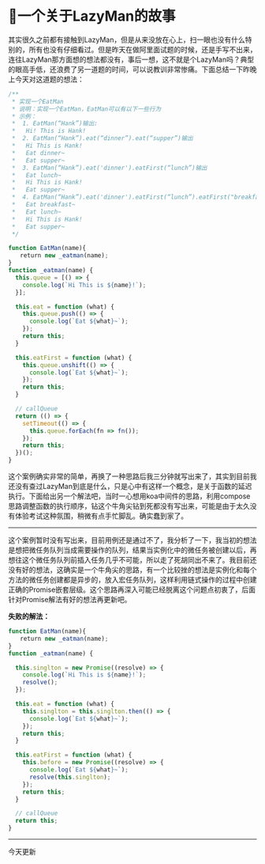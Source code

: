 # :memo:一个关于LazyMan的故事

其实很久之前都有接触到LazyMan，但是从来没放在心上，扫一眼也没有什么特别的，所有也没有仔细看过。但是昨天在做阿里面试题的时候，还是手写不出来，连往LazyMan那方面想的想法都没有，事后一想，这不就是个LazyMan吗？典型的眼高手低，还浪费了另一道题的时间，可以说教训非常惨痛。下面总结一下昨晚上今天对这道题的想法：
```js
/**
 * 实现一个EatMan
 * 说明：实现一个EatMan，EatMan可以有以下一些行为
 * 示例：
 *  1. EatMan(“Hank”)输出:
 *   Hi! This is Hank!
 *  2. EatMan(“Hank”).eat(“dinner”).eat(“supper”)输出
 *   Hi This is Hank!
 *   Eat dinner~
 *   Eat supper~
 *  3. EatMan(“Hank”).eat('dinner').eatFirst(“lunch”)输出
 *   Eat lunch~
 *   Hi This is Hank!
 *   Eat supper~
 *  4. EatMan(“Hank”).eat('dinner').eatFirst(“lunch”).eatFirst("breakfast")输出
 *   Eat breakfast~
 *   Eat lunch~
 *   Hi This is Hank!
 *   Eat supper~
 */

function EatMan(name){
　　return new _eatman(name);
}
function _eatman(name) {
  this.queue = [() => {
    console.log(`Hi This is ${name}!`);
  }];

  this.eat = function (what) {
    this.queue.push(() => {
      console.log(`Eat ${what}~`);
    });
    return this;
  }

  this.eatFirst = function (what) {
    this.queue.unshift(() => {
      console.log(`Eat ${what}~`);
    });
    return this;
  }

  // callQueue
  return (() => {
    setTimeout(() => {
      this.queue.forEach(fn => fn());
    });
    return this;
  })();
}
```
这个案例确实非常的简单，再换了一种思路后我三分钟就写出来了，其实到目前我还没有查过LazyMan到底是什么，只是心中有这样一个概念，是关于函数的延迟执行。下面给出另一个解法吧，当时一心想用koa中间件的思路，利用compose思路调整函数的执行顺序，钻这个牛角尖钻到死都没有写出来，可能是由于太久没有体验考试这种氛围，稍微有点手忙脚乱。确实蠢到家了。

---
这个案例暂时没有写出来，目前用例还是通过不了，我分析了一下，我当初的想法是想把微任务队列当成需要操作的队列，结果当实例化中的微任务被创建以后，再想往这个微任务队列前插入任务几乎不可能，所以走了死胡同出不来了。我目前还没有好的想法，这确实是一个牛角尖的思路，有一个比较挫的想法是实例化和每个方法的微任务创建都是异步的，放入宏任务队列，这样利用链式操作的过程中创建正确的Promise嵌套层级。这个思路再深入可能已经脱离这个问题点初衷了，后面针对Promise解法有好的想法再更新吧。

**失败的解法：**
```js
function EatMan(name){
　　return new _eatman(name);
}
function _eatman(name) {

  this.singlton = new Promise((resolve) => {
    console.log(`Hi This is ${name}!`);
    resolve();
  });

  this.eat = function (what) {
    this.singlton = this.singlton.then(() => {
      console.log(`Eat ${what}~`);
    });
    return this;
  }

  this.eatFirst = function (what) {
    this.before = new Promise((resolve) => {
      console.log(`Eat ${what}~`);
      resolve(this.singlton);
    });
    return this;
  }

  // callQueue
  return this;
}
```

---
今天更新

